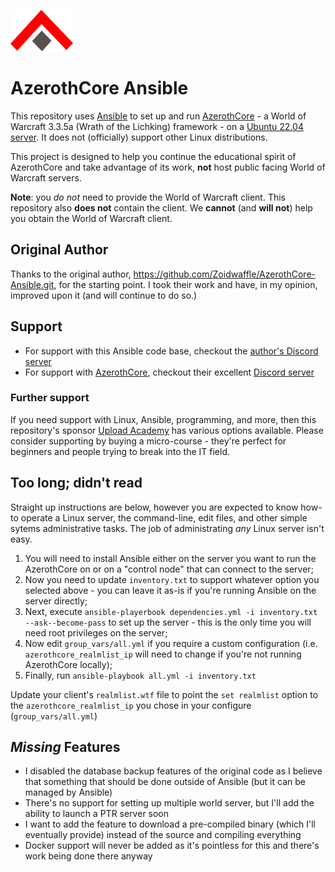 ![logo](https://raw.githubusercontent.com/azerothcore/azerothcore.github.io/master/images/logo-github.png)

# AzerothCore Ansible

This repository uses [Ansible](https://ansible.com/) to set up and run [AzerothCore](https://github.com/azerothcore/azerothcore-wotlk) - a World of Warcraft 3.3.5a (Wrath of the Lichking) framework - on a [Ubuntu 22.04 server](https://ubuntu.com/server). It does not (officially) support other Linux distributions.

This project is designed to help you continue the educational spirit of AzerothCore and take advantage of its work, **not** host public facing World of Warcraft servers.

**Note**: you _do not_ need to provide the World of Warcraft client. This repository also **does not** contain the client. We **cannot** (and **will not**) help you obtain the World of Warcraft client.

## Original Author

Thanks to the original author, https://github.com/Zoidwaffle/AzerothCore-Ansible.git, for the starting point. I took their work and have, in my opinion, improved upon it (and will continue to do so.)

## Support

- For support with this Ansible code base, checkout the [author's Discord server](https://discord.gg/h2UVFBsXXp)
- For support with [AzerothCore](https://github.com/azerothcore/azerothcore-wotlk), checkout their excellent [Discord server](https://discord.gg/bekucdQK7w)

### Further support

If you need support with Linux, Ansible, programming, and more, then this repository's sponsor [Upload Academy](https://upload.academy/) has various options available. Please consider supporting by buying a micro-course - they're perfect for beginners and people trying to break into the IT field. 

## Too long; didn't read

Straight up instructions are below, however you are expected to know how-to operate a Linux server, the command-line, edit files, and other simple sytems administrative tasks. The job of administrating _any_ Linux server isn't easy.

1. You will need to install Ansible either on the server you want to run the AzerothCore on or on a "control node" that can connect to the server;
1. Now you need to update `inventory.txt` to support whatever option you selected above - you can leave it as-is if you're running Ansible on the server directly;
1. Next, execute `ansible-playerbook dependencies.yml -i inventory.txt --ask--become-pass` to set up the server - this is the only time you will need root privileges on the server;
1. Now edit `group_vars/all.yml` if you require a custom configuration (i.e. `azerothcore_realmlist_ip` will need to change if you're not running AzerothCore locally);
1. Finally, run `ansible-playbook all.yml -i inventory.txt`

Update your client's `realmlist.wtf` file to point the `set realmlist` option to the `azerothcore_realmlist_ip` you chose in your configure (`group_vars/all.yml`)

## _Missing_ Features

- I disabled the database backup features of the original code as I believe that something that should be done outside of Ansible (but it can be managed by Ansible)
- There's no support for setting up multiple world server, but I'll add the ability to launch a PTR server soon
- I want to add the feature to download a pre-compiled binary (which I'll eventually provide) instead of the source and compiling everything
- Docker support will never be added as it's pointless for this and there's work being done there anyway
